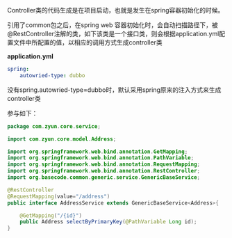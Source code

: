 Controller类的代码生成是在项目启动，也就是发生在spring容器初始化的时候。

引用了common包之后，在spring web 容器初始化时，会自动扫描路径下，被@RestController注解的类，如下该类是一个接口类，则会根据application.yml配置文件中所配置的值，以相应的调用方式生成controller类

**application.yml**
```yaml
spring:
	autowried-type: dubbo
```


没有spring.autowried-type=dubbo时，默认采用spring原来的注入方式来生成controller类

参与如下：
```java
package com.zyun.core.service;

import com.zyun.core.model.Address;

import org.springframework.web.bind.annotation.GetMapping;
import org.springframework.web.bind.annotation.PathVariable;
import org.springframework.web.bind.annotation.RequestMapping;
import org.springframework.web.bind.annotation.RestController;
import org.basecode.common.generic.service.GenericBaseService;

@RestController
@RequestMapping(value="/address")
public interface AddressService extends GenericBaseService<Address>{

	@GetMapping("/{id}")
	public Address selectByPrimaryKey(@PathVariable Long id);
}
```
